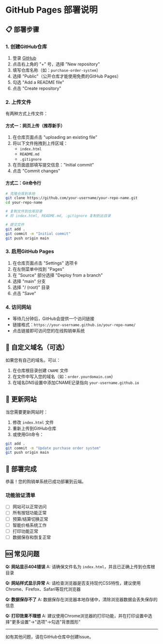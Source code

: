 # GitHub Pages 部署说明

## 📋 部署步骤

### 1. 创建GitHub仓库
1. 登录 [GitHub](https://github.com)
2. 点击右上角的 "+" 号，选择 "New repository"
3. 填写仓库名称（如：`purchase-order-system`）
4. 选择 "Public"（公开仓库才能使用免费的GitHub Pages）
5. 勾选 "Add a README file"
6. 点击 "Create repository"

### 2. 上传文件
有两种方式上传文件：

#### 方式一：网页上传（推荐新手）
1. 在仓库页面点击 "uploading an existing file"
2. 将以下文件拖拽到上传区域：
   - `index.html`
   - `README.md`
   - `.gitignore`
3. 在页面底部填写提交信息："Initial commit"
4. 点击 "Commit changes"

#### 方式二：Git命令行
```bash
# 克隆仓库到本地
git clone https://github.com/your-username/your-repo-name.git
cd your-repo-name

# 复制文件到仓库目录
# 将 index.html, README.md, .gitignore 复制到此目录

# 提交文件
git add .
git commit -m "Initial commit"
git push origin main
```

### 3. 启用GitHub Pages
1. 在仓库页面点击 "Settings" 选项卡
2. 在左侧菜单中找到 "Pages"
3. 在 "Source" 部分选择 "Deploy from a branch"
4. 选择 "main" 分支
5. 选择 "/ (root)" 目录
6. 点击 "Save"

### 4. 访问网站
- 等待几分钟后，GitHub会提供一个访问链接
- 链接格式：`https://your-username.github.io/your-repo-name/`
- 点击链接即可访问您的在线购销单系统

## 🔧 自定义域名（可选）

如果您有自己的域名，可以：

1. 在仓库根目录创建 `CNAME` 文件
2. 在文件中写入您的域名（如：`order.yourdomain.com`）
3. 在域名DNS设置中添加CNAME记录指向 `your-username.github.io`

## 📱 更新网站

当您需要更新网站时：

1. 修改 `index.html` 文件
2. 重新上传到GitHub仓库
3. 或使用Git命令：
```bash
git add .
git commit -m "Update purchase order system"
git push origin main
```

## 🚀 部署完成

恭喜！您的购销单系统已成功部署到云端。

### 功能验证清单
- [ ] 网站可以正常访问
- [ ] 所有按钮功能正常
- [ ] 预算/结算切换正常
- [ ] 智能价格系统工作
- [ ] 打印功能正常
- [ ] 数据保存和恢复正常

## 🆘 常见问题

**Q: 网站显示404错误**
A: 请确保文件名为 `index.html`，并且已正确上传到仓库根目录

**Q: 网站样式显示异常**
A: 请检查浏览器是否支持现代CSS特性，建议使用Chrome、Firefox、Safari等现代浏览器

**Q: 数据保存不了**
A: 数据保存在浏览器本地存储中，清除浏览器数据会丢失保存的信息

**Q: 打印效果不理想**
A: 建议使用Chrome浏览器的打印功能，并在打印设置中选择"更多设置"→"选项"→勾选"背景图形"

---

如有其他问题，请在GitHub仓库中创建Issue。